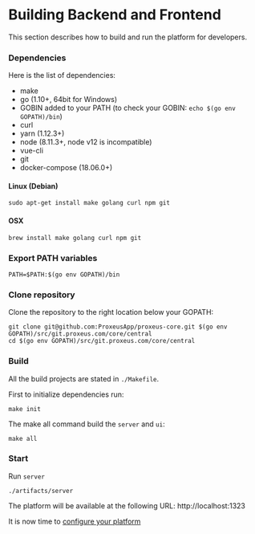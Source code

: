 # Building Backend and Frontend

This section describes how to build and run the platform for developers.

### Dependencies

Here is the list of dependencies:

+ make
+ go (1.10+, 64bit for Windows)
+ GOBIN added to your PATH (to check your GOBIN: `echo $(go env GOPATH)/bin`)
+ curl
+ yarn (1.12.3+)
+ node (8.11.3+, node v12 is incompatible)
+ vue-cli
+ git
+ docker-compose (18.06.0+)


#### Linux (Debian)
```
sudo apt-get install make golang curl npm git
```

#### OSX

```
brew install make golang curl npm git
```

### Export PATH variables
```
PATH=$PATH:$(go env GOPATH)/bin
```

### Clone repository
Clone the repository to the right location below your GOPATH:
```
git clone git@github.com:ProxeusApp/proxeus-core.git $(go env GOPATH)/src/git.proxeus.com/core/central
cd $(go env GOPATH)/src/git.proxeus.com/core/central
```

### Build
All the build projects are stated in `./Makefile`.

First to initialize dependencies run:
```
make init
```

The make all command build the `server` and `ui`:
```
make all
```

### Start
Run `server`
```
./artifacts/server
```

The platform will be available at the following URL: http://localhost:1323

It is now time to [configure your platform](configure.md)


